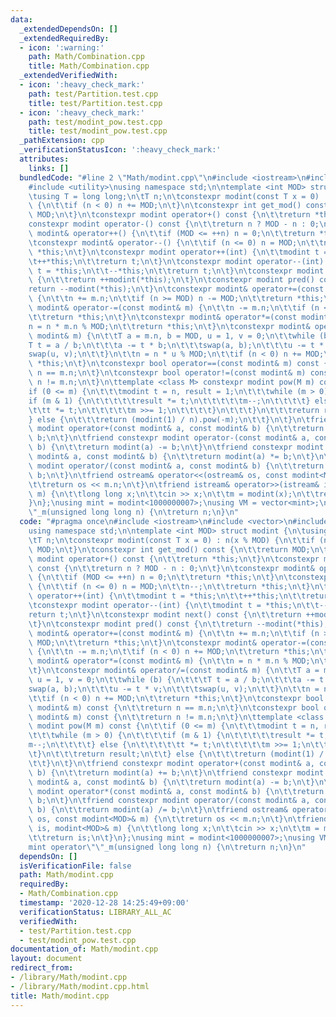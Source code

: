 ```yaml
---
data:
  _extendedDependsOn: []
  _extendedRequiredBy:
  - icon: ':warning:'
    path: Math/Combination.cpp
    title: Math/Combination.cpp
  _extendedVerifiedWith:
  - icon: ':heavy_check_mark:'
    path: test/Partition.test.cpp
    title: test/Partition.test.cpp
  - icon: ':heavy_check_mark:'
    path: test/modint_pow.test.cpp
    title: test/modint_pow.test.cpp
  _pathExtension: cpp
  _verificationStatusIcon: ':heavy_check_mark:'
  attributes:
    links: []
  bundledCode: "#line 2 \"Math/modint.cpp\"\n#include <iostream>\n#include <vector>\n\
    #include <utility>\nusing namespace std;\n\ntemplate <int MOD> struct modint {\n\
    \tusing T = long long;\n\tT n;\n\tconstexpr modint(const T x = 0) : n(x % MOD)\
    \ {\n\t\tif (n < 0) n += MOD;\n\t}\n\tconstexpr int get_mod() const {\n\t\treturn\
    \ MOD;\n\t}\n\tconstexpr modint operator+() const {\n\t\treturn *this;\n\t}\n\t\
    constexpr modint operator-() const {\n\t\treturn n ? MOD - n : 0;\n\t}\n\tconstexpr\
    \ modint& operator++() {\n\t\tif (MOD <= ++n) n = 0;\n\t\treturn *this;\n\t}\n\
    \tconstexpr modint& operator--() {\n\t\tif (n <= 0) n = MOD;\n\t\tn--;\n\t\treturn\
    \ *this;\n\t}\n\tconstexpr modint operator++(int) {\n\t\tmodint t = *this;\n\t\
    \t++*this;\n\t\treturn t;\n\t}\n\tconstexpr modint operator--(int) {\n\t\tmodint\
    \ t = *this;\n\t\t--*this;\n\t\treturn t;\n\t}\n\tconstexpr modint next() const\
    \ {\n\t\treturn ++modint(*this);\n\t}\n\tconstexpr modint pred() const {\n\t\t\
    return --modint(*this);\n\t}\n\tconstexpr modint& operator+=(const modint& m)\
    \ {\n\t\tn += m.n;\n\t\tif (n >= MOD) n -= MOD;\n\t\treturn *this;\n\t}\n\tconstexpr\
    \ modint& operator-=(const modint& m) {\n\t\tn -= m.n;\n\t\tif (n < 0) n += MOD;\n\
    \t\treturn *this;\n\t}\n\tconstexpr modint& operator*=(const modint& m) {\n\t\t\
    n = n * m.n % MOD;\n\t\treturn *this;\n\t}\n\tconstexpr modint& operator/=(const\
    \ modint& m) {\n\t\tT a = m.n, b = MOD, u = 1, v = 0;\n\t\twhile (b) {\n\t\t\t\
    T t = a / b;\n\t\t\ta -= t * b;\n\t\t\tswap(a, b);\n\t\t\tu -= t * v;\n\t\t\t\
    swap(u, v);\n\t\t}\n\t\tn = n * u % MOD;\n\t\tif (n < 0) n += MOD;\n\t\treturn\
    \ *this;\n\t}\n\tconstexpr bool operator==(const modint& m) const {\n\t\treturn\
    \ n == m.n;\n\t}\n\tconstexpr bool operator!=(const modint& m) const {\n\t\treturn\
    \ n != m.n;\n\t}\n\ttemplate <class M> constexpr modint pow(M m) const {\n\t\t\
    if (0 <= m) {\n\t\t\tmodint t = n, result = 1;\n\t\t\twhile (m > 0) {\n\t\t\t\t\
    if (m & 1) {\n\t\t\t\t\tresult *= t;\n\t\t\t\t\tm--;\n\t\t\t\t} else {\n\t\t\t\
    \t\tt *= t;\n\t\t\t\t\tm >>= 1;\n\t\t\t\t}\n\t\t\t}\n\t\t\treturn result;\n\t\t\
    } else {\n\t\t\treturn (modint(1) / n).pow(-m);\n\t\t}\n\t}\n\tfriend constexpr\
    \ modint operator+(const modint& a, const modint& b) {\n\t\treturn modint(a) +=\
    \ b;\n\t}\n\tfriend constexpr modint operator-(const modint& a, const modint&\
    \ b) {\n\t\treturn modint(a) -= b;\n\t}\n\tfriend constexpr modint operator*(const\
    \ modint& a, const modint& b) {\n\t\treturn modint(a) *= b;\n\t}\n\tfriend constexpr\
    \ modint operator/(const modint& a, const modint& b) {\n\t\treturn modint(a) /=\
    \ b;\n\t}\n\tfriend ostream& operator<<(ostream& os, const modint<MOD>& m) {\n\
    \t\treturn os << m.n;\n\t}\n\tfriend istream& operator>>(istream& is, modint<MOD>&\
    \ m) {\n\t\tlong long x;\n\t\tcin >> x;\n\t\tm = modint(x);\n\t\treturn is;\n\t\
    }\n};\nusing mint = modint<1000000007>;\nusing VM = vector<mint>;\nmint operator\"\
    \"_m(unsigned long long n) {\n\treturn n;\n}\n"
  code: "#pragma once\n#include <iostream>\n#include <vector>\n#include <utility>\n\
    using namespace std;\n\ntemplate <int MOD> struct modint {\n\tusing T = long long;\n\
    \tT n;\n\tconstexpr modint(const T x = 0) : n(x % MOD) {\n\t\tif (n < 0) n +=\
    \ MOD;\n\t}\n\tconstexpr int get_mod() const {\n\t\treturn MOD;\n\t}\n\tconstexpr\
    \ modint operator+() const {\n\t\treturn *this;\n\t}\n\tconstexpr modint operator-()\
    \ const {\n\t\treturn n ? MOD - n : 0;\n\t}\n\tconstexpr modint& operator++()\
    \ {\n\t\tif (MOD <= ++n) n = 0;\n\t\treturn *this;\n\t}\n\tconstexpr modint& operator--()\
    \ {\n\t\tif (n <= 0) n = MOD;\n\t\tn--;\n\t\treturn *this;\n\t}\n\tconstexpr modint\
    \ operator++(int) {\n\t\tmodint t = *this;\n\t\t++*this;\n\t\treturn t;\n\t}\n\
    \tconstexpr modint operator--(int) {\n\t\tmodint t = *this;\n\t\t--*this;\n\t\t\
    return t;\n\t}\n\tconstexpr modint next() const {\n\t\treturn ++modint(*this);\n\
    \t}\n\tconstexpr modint pred() const {\n\t\treturn --modint(*this);\n\t}\n\tconstexpr\
    \ modint& operator+=(const modint& m) {\n\t\tn += m.n;\n\t\tif (n >= MOD) n -=\
    \ MOD;\n\t\treturn *this;\n\t}\n\tconstexpr modint& operator-=(const modint& m)\
    \ {\n\t\tn -= m.n;\n\t\tif (n < 0) n += MOD;\n\t\treturn *this;\n\t}\n\tconstexpr\
    \ modint& operator*=(const modint& m) {\n\t\tn = n * m.n % MOD;\n\t\treturn *this;\n\
    \t}\n\tconstexpr modint& operator/=(const modint& m) {\n\t\tT a = m.n, b = MOD,\
    \ u = 1, v = 0;\n\t\twhile (b) {\n\t\t\tT t = a / b;\n\t\t\ta -= t * b;\n\t\t\t\
    swap(a, b);\n\t\t\tu -= t * v;\n\t\t\tswap(u, v);\n\t\t}\n\t\tn = n * u % MOD;\n\
    \t\tif (n < 0) n += MOD;\n\t\treturn *this;\n\t}\n\tconstexpr bool operator==(const\
    \ modint& m) const {\n\t\treturn n == m.n;\n\t}\n\tconstexpr bool operator!=(const\
    \ modint& m) const {\n\t\treturn n != m.n;\n\t}\n\ttemplate <class M> constexpr\
    \ modint pow(M m) const {\n\t\tif (0 <= m) {\n\t\t\tmodint t = n, result = 1;\n\
    \t\t\twhile (m > 0) {\n\t\t\t\tif (m & 1) {\n\t\t\t\t\tresult *= t;\n\t\t\t\t\t\
    m--;\n\t\t\t\t} else {\n\t\t\t\t\tt *= t;\n\t\t\t\t\tm >>= 1;\n\t\t\t\t}\n\t\t\
    \t}\n\t\t\treturn result;\n\t\t} else {\n\t\t\treturn (modint(1) / n).pow(-m);\n\
    \t\t}\n\t}\n\tfriend constexpr modint operator+(const modint& a, const modint&\
    \ b) {\n\t\treturn modint(a) += b;\n\t}\n\tfriend constexpr modint operator-(const\
    \ modint& a, const modint& b) {\n\t\treturn modint(a) -= b;\n\t}\n\tfriend constexpr\
    \ modint operator*(const modint& a, const modint& b) {\n\t\treturn modint(a) *=\
    \ b;\n\t}\n\tfriend constexpr modint operator/(const modint& a, const modint&\
    \ b) {\n\t\treturn modint(a) /= b;\n\t}\n\tfriend ostream& operator<<(ostream&\
    \ os, const modint<MOD>& m) {\n\t\treturn os << m.n;\n\t}\n\tfriend istream& operator>>(istream&\
    \ is, modint<MOD>& m) {\n\t\tlong long x;\n\t\tcin >> x;\n\t\tm = modint(x);\n\
    \t\treturn is;\n\t}\n};\nusing mint = modint<1000000007>;\nusing VM = vector<mint>;\n\
    mint operator\"\"_m(unsigned long long n) {\n\treturn n;\n}\n"
  dependsOn: []
  isVerificationFile: false
  path: Math/modint.cpp
  requiredBy:
  - Math/Combination.cpp
  timestamp: '2020-12-28 14:25:49+09:00'
  verificationStatus: LIBRARY_ALL_AC
  verifiedWith:
  - test/Partition.test.cpp
  - test/modint_pow.test.cpp
documentation_of: Math/modint.cpp
layout: document
redirect_from:
- /library/Math/modint.cpp
- /library/Math/modint.cpp.html
title: Math/modint.cpp
---
```

